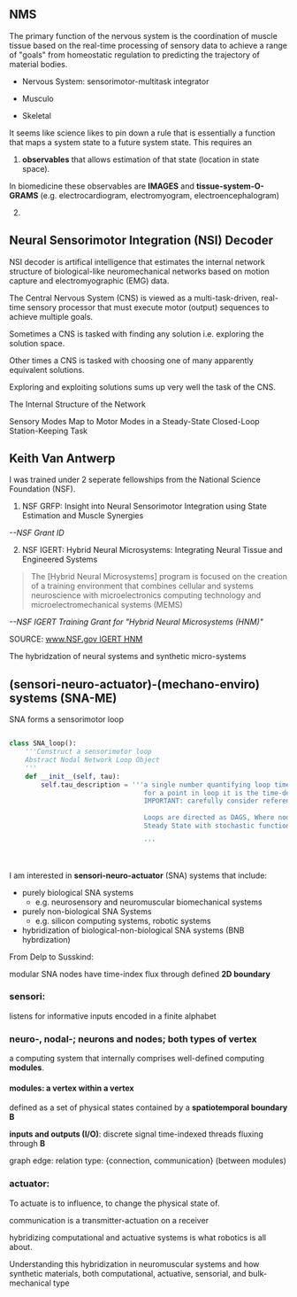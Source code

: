 ## NMS

The primary function of the nervous system is the
coordination of muscle tissue based on the real-time processing of sensory data
to achieve a range of "goals" from homeostatic regulation to predicting
the trajectory of material bodies.

+ Nervous System: sensorimotor-multitask integrator

+ Musculo

+ Skeletal

It seems like science likes to pin down a rule that is essentially a function
that maps a system state to a future system state.
This requires an 

1. **observables** that allows estimation of that state (location in state space).

In biomedicine these observables are **IMAGES** and **tissue-system-O-GRAMS** (e.g.
electrocardiogram, electromyogram, electroencephalogram)


2. 

## Neural Sensorimotor Integration (NSI) Decoder

NSI decoder is artifical intelligence that estimates
the internal network structure of biological-like neuromechanical networks
based on motion capture and electromyographic (EMG) data.

The Central Nervous System (CNS) is viewed as a multi-task-driven, 
real-time sensory processor that must execute motor (output) sequences
to achieve multiple goals.

Sometimes a CNS is tasked with finding any solution
i.e. exploring the solution space.

Other times a CNS is tasked with choosing one of many apparently equivalent solutions.

Exploring and exploiting solutions sums up very well the task of the CNS.

The Internal Structure of the Network

Sensory Modes Map to Motor Modes in a Steady-State Closed-Loop Station-Keeping Task

## Keith Van Antwerp

I was trained under 2 seperate fellowships from the National Science Foundation (NSF).

1. NSF GRFP: Insight into Neural Sensorimotor Integration using State Estimation and Muscle Synergies

_--NSF Grant ID_

2. NSF IGERT: Hybrid Neural Microsystems: Integrating Neural Tissue and Engineered Systems

> The [Hybrid Neural Microsystems] program is focused on the creation of a training
> environment that combines cellular and systems neuroscience with microelectronics
> computing technology and microelectromechanical systems (MEMS)

_--NSF IGERT Training Grant for "Hybrid Neural Microsystems (HNM)"_

SOURCE: [www.NSF.gov IGERT HNM](https://www.nsf.gov/awardsearch/showAward?AWD_ID=0333411)

The hybridzation of neural systems and synthetic micro-systems


## (sensori-neuro-actuator)-(mechano-enviro) systems (SNA-ME)

SNA forms a sensorimotor loop

```python

class SNA_loop():
    '''Construct a sensorimotor loop
    Abstract Nodal Network Loop Object 
    '''
    def __init__(self, tau):
        self.tau_description = '''a single number quantifying loop time
                                  for a point in loop it is the time-delay
                                  IMPORTANT: carefully consider reference before defining time-delay
                                  
                                  Loops are directed as DAGS, Where nodes are at
                                  Steady State with stochastic functionality
                                  
                                  '''
        



```

I am interested in **sensori-neuro-actuator** (SNA) systems that include:

+ purely biological SNA systems
  + e.g. neurosensory and neuromuscular biomechanical systems
+ purely non-biological SNA Systems 
  + e.g. silicon computing systems, robotic systems
+ hybridization of biological-non-biological SNA systems (BNB hybrdization)

From Delp to Susskind:

modular SNA nodes have time-index flux through defined **2D boundary**

### sensori:

listens for informative inputs encoded in a finite alphabet

### neuro-, nodal-; neurons and nodes; both types of vertex

a computing system that internally comprises well-defined computing **modules**.

#### modules: a vertex within a vertex

defined as a set of physical states
contained by a **spatiotemporal boundary B**

**inputs and outputs (I/O)**: discrete signal time-indexed threads
fluxing through **B**

graph edge: relation type: {connection, communication} (between modules)

### actuator:

To actuate is to influence, to change the physical state of. 

communication is a transmitter-actuation on a receiver

hybridizing computational and actuative systems is what robotics is all about.

Understanding this hybridization in neuromuscular systems and
how synthetic materials, both computational, actuative, sensorial,
and bulk-mechanical type 



